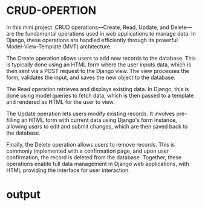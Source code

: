 # CRUD-OPERTION

In this mini project ,CRUD operations—Create, Read, Update, and Delete—are the fundamental operations used in web applications to manage data. In Django, these operations are handled efficiently through its powerful Model-View-Template (MVT) architecture. 

The Create operation allows users to add new records to the database. This is typically done using an HTML form where the user inputs data, which is then sent via a POST request to the Django view. The view processes the form, validates the input, and saves the new object to the database. 

The Read operation retrieves and displays existing data. In Django, this is done using model queries to fetch data, which is then passed to a template and rendered as HTML for the user to view. 

The Update operation lets users modify existing records. It involves pre-filling an HTML form with current data using Django's form instance, allowing users to edit and submit changes, which are then saved back to the database. 

Finally, the Delete operation allows users to remove records. This is commonly implemented with a confirmation page, and upon user confirmation, the record is deleted from the database. Together, these operations enable full data management in Django web applications, with HTML providing the interface for user interaction.

# output

